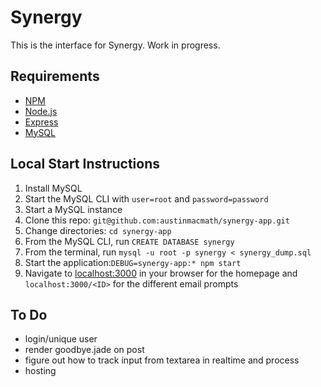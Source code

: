 # Synergy
This is the interface for Synergy. Work in progress. 

## Requirements
* [NPM](https://www.npmjs.com/)
* [Node.js](https://nodejs.org/en/)
* [Express](https://expressjs.com/)
* [MySQL](https://www.mysql.com/)

## Local Start Instructions
1. Install MySQL
2. Start the MySQL CLI with `user=root` and `password=password`
3. Start a MySQL instance
4. Clone this repo: `git@github.com:austinmacmath/synergy-app.git`
5. Change directories: `cd synergy-app`
6. From the MySQL CLI, run `CREATE DATABASE synergy`
7. From the terminal, run `mysql -u root -p synergy < synergy_dump.sql`
8. Start the application:`DEBUG=synergy-app:* npm start`
9. Navigate to [localhost:3000](http://localhost:3000) in your browser for the homepage and `localhost:3000/<ID>` for the different email prompts

## To Do
* login/unique user
* render goodbye.jade on post 
* figure out how to track input from textarea in realtime and process
* hosting

